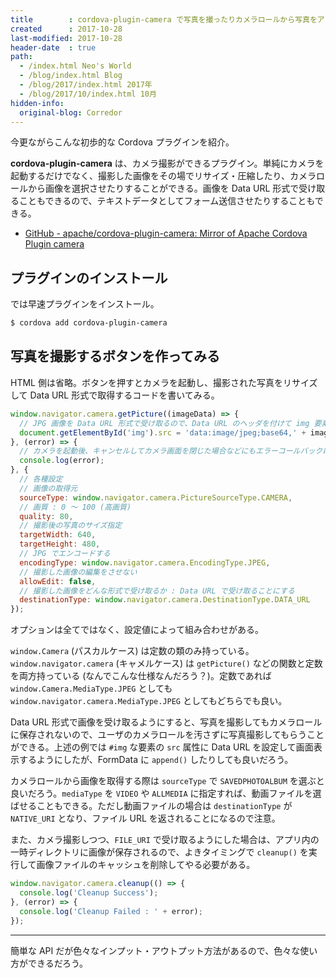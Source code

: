 ```yaml
---
title        : cordova-plugin-camera で写真を撮ったりカメラロールから写真をアップさせたりする
created      : 2017-10-28
last-modified: 2017-10-28
header-date  : true
path:
  - /index.html Neo's World
  - /blog/index.html Blog
  - /blog/2017/index.html 2017年
  - /blog/2017/10/index.html 10月
hidden-info:
  original-blog: Corredor
---
```


今更ながらこんな初歩的な Cordova プラグインを紹介。

**cordova-plugin-camera** は、カメラ撮影ができるプラグイン。単純にカメラを起動するだけでなく、撮影した画像をその場でリサイズ・圧縮したり、カメラロールから画像を選択させたりすることができる。画像を Data URL 形式で受け取ることもできるので、テキストデータとしてフォーム送信させたりすることもできる。

- [GitHub - apache/cordova-plugin-camera: Mirror of Apache Cordova Plugin camera](https://github.com/apache/cordova-plugin-camera)

## プラグインのインストール

では早速プラグインをインストール。

```bash
$ cordova add cordova-plugin-camera
```

## 写真を撮影するボタンを作ってみる

HTML 側は省略。ボタンを押すとカメラを起動し、撮影された写真をリサイズして Data URL 形式で取得するコードを書いてみる。

```javascript
window.navigator.camera.getPicture((imageData) => {
  // JPG 画像を Data URL 形式で受け取るので、Data URL のヘッダを付けて img 要素の src 属性値に設定して画面表示させてみる
  document.getElementById('img').src = 'data:image/jpeg;base64,' + imageData;
}, (error) => {
  // カメラを起動後、キャンセルしてカメラ画面を閉じた場合などにもエラーコールバックに入るので、ココでは特にハンドリングしないでおく
  console.log(error);
}, {
  // 各種設定
  // 画像の取得元
  sourceType: window.navigator.camera.PictureSourceType.CAMERA,
  // 画質 : 0 〜 100 (高画質)
  quality: 80,
  // 撮影後の写真のサイズ指定
  targetWidth: 640,
  targetHeight: 480,
  // JPG でエンコードする
  encodingType: window.navigator.camera.EncodingType.JPEG,
  // 撮影した画像の編集をさせない
  allowEdit: false,
  // 撮影した画像をどんな形式で受け取るか : Data URL で受け取ることにする
  destinationType: window.navigator.camera.DestinationType.DATA_URL
});
```

オプションは全てではなく、設定値によって組み合わせがある。

`window.Camera` (パスカルケース) は定数の類のみ持っている。`window.navigator.camera` (キャメルケース) は `getPicture()` などの関数と定数を両方持っている (なんでこんな仕様なんだろう？)。定数であれば `window.Camera.MediaType.JPEG` としても `window.navigator.camera.MediaType.JPEG` としてもどちらでも良い。

Data URL 形式で画像を受け取るようにすると、写真を撮影してもカメラロールに保存されないので、ユーザのカメラロールを汚さずに写真撮影してもらうことができる。上述の例では `#img` な要素の `src` 属性に Data URL を設定して画面表示するようにしたが、FormData に `append()` したりしても良いだろう。

カメラロールから画像を取得する際は `sourceType` で `SAVEDPHOTOALBUM` を選ぶと良いだろう。`mediaType` を `VIDEO` や `ALLMEDIA` に指定すれば、動画ファイルを選ばせることもできる。ただし動画ファイルの場合は `destinationType` が `NATIVE_URI` となり、ファイル URL を返されることになるので注意。

また、カメラ撮影しつつ、`FILE_URI` で受け取るようにした場合は、アプリ内の一時ディレクトリに画像が保存されるので、よきタイミングで `cleanup()` を実行して画像ファイルのキャッシュを削除してやる必要がある。

```javascript
window.navigator.camera.cleanup(() => {
  console.log('Cleanup Success');
}, (error) => {
  console.log('Cleanup Failed : ' + error);
});
```

-----

簡単な API だが色々なインプット・アウトプット方法があるので、色々な使い方ができるだろう。
